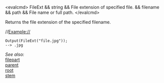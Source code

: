 \<evalcmd\> FileExt && string && File extension of specified file. && filename && path && File name or full path. \</evalcmd\>

Returns the file extension of the specified filename.

//<Example://>

    Output(FileExt("file.jpg"));
    --> .jpg

*See also:*  
[filepart](filepart.md)  
[parent](parent.md)  
[root](root.md)  
[stem](stem.md)
